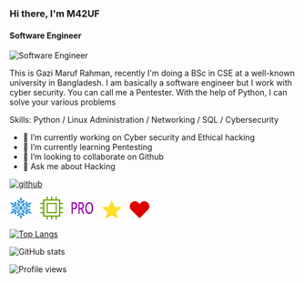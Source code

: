 ###                                                 Hi there, I'm M42UF
####                                                  Software Engineer
![Software Engineer](https://scontent.fdac14-1.fna.fbcdn.net/v/t1.6435-9/137369902_1054380108364591_6138428565541686005_n.jpg?stp=dst-jpg_p180x540&_nc_cat=110&ccb=1-7&_nc_sid=e3f864&_nc_eui2=AeGHEEfdrY98SAfq6mGrySKWY-rkyZFjB5Rj6uTJkWMHlMgfsPuwJQaMSmvyFhKo5Aj7pHrksctOVY93ma0CZHbu&_nc_ohc=IOMInPOZJrcAX_gFjOM&_nc_ht=scontent.fdac14-1.fna&oh=00_AT8TuBNsCIejYlMd8EGGAHT0ZFtGfBdceYcbnuu49fxT0Q&oe=62DECBFB)

This is Gazi Maruf Rahman, recently I'm doing a BSc in CSE at a well-known university in Bangladesh.
I am basically a software engineer but I work with cyber security. You can call me a Pentester. With the help of Python, I can solve your various problems

Skills:  Python / Linux Administration / Networking /  SQL / Cybersecurity

- 🔭 I’m currently working on Cyber security and Ethical hacking 
- 🌱 I’m currently learning Pentesting 
- 👯 I’m looking to collaborate on Github 
- 💬 Ask me about Hacking 





[<img src='https://cdn.jsdelivr.net/npm/simple-icons@3.0.1/icons/github.svg' alt='github' height='40'>](https://github.com/M42UF)  

<a href='https://archiveprogram.github.com/'><img src='https://raw.githubusercontent.com/acervenky/animated-github-badges/master/assets/acbadge.gif' width='40' height='40'></a> <a href='https://docs.github.com/en/developers'><img src='https://raw.githubusercontent.com/acervenky/animated-github-badges/master/assets/devbadge.gif' width='40' height='40'></a> <a href='https://github.com/pricing'><img src='https://raw.githubusercontent.com/acervenky/animated-github-badges/master/assets/pro.gif' width='40' height='40'></a> <a href='https://stars.github.com/'><img src='https://raw.githubusercontent.com/acervenky/animated-github-badges/master/assets/starbadge.gif' width='35' height='35'></a> <a href='https://docs.github.com/en/github/supporting-the-open-source-community-with-github-sponsors'><img src='https://raw.githubusercontent.com/acervenky/animated-github-badges/master/assets/sponsorbadge.gif' width='35' height='35'></a> 

[![Top Langs](https://github-readme-stats.vercel.app/api/top-langs/?username=M42UF)](https://github.com/anuraghazra/github-readme-stats)

![GitHub stats](https://github-readme-stats.vercel.app/api?username=M42UF&show_icons=true)  

![Profile views](https://gpvc.arturio.dev/M42UF)  
